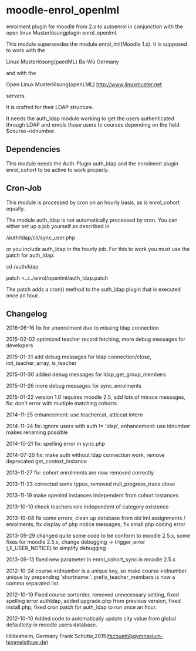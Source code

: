 moodle-enrol_openlml
====================

enrolment plugin for moodle from 2.x to autoenrol in
conjunction with the open linux Musterlösungplugin enrol_openlml.

This module superseedes the module enrol_lml(Moodle 1.x).
It is supposed to work with the

Linux Musterlösung(paedML) Ba-Wü Germany

and with the

Open Linux Musterlösung(openLML) http://www.linuxmuster.net

servers.

It is crafted for their LDAP structure.

It needs the auth_ldap module working to get the users authenticated
through LDAP and enrols those users to courses depending on the
field $course->idnumber.

Dependencies
------------
This module needs the Auth-Plugin auth_ldap and the enrolment plugin
enrol_cohort to be active to work properly.

Cron-Job
--------
This module is processed by cron on an hourly basis, as is enrol_cohort
equally.

The module auth_ldap is not automatically processed by cron. You can
either set up a job yourself as described in

/auth/ldap/cli/sync_user.php

or you include auth_ldap in the hourly job. For this to work you must
use the patch for auth_ldap:

cd <moodledir>/auth/ldap

patch <../../enrol/openlml/auth_ldap.patch

The patch adds a cron() method to the auth_ldap plugin that is
executed once an hour.

Changelog
---------
2016-06-16 fix for unenrolment due to missing ldap connection

2015-02-02 optimized teacher record fetching, more debug messages for developers

2015-01-31 add debug messages for ldap connection/close, init_teacher_array, is_teacher

2015-01-30 added debug messages for ldap_get_group_members

2015-01-26 more debug messages for sync_enrolments

2015-01-22 version 1.0 requires moodle 2.5, add lots of mtrace messages, 
fix: don't error with multiple matching cohorts

2014-11-25 enhancement: use teachercat, atticcat intern

2014-11-24 fix: ignore users with auth != 'ldap', 
enhancement: use idnumber makes renaming possible

2014-10-21 fix: spelling error in sync.php

2014-07-20 fix: make auth without ldap connection work, 
remove deprecated get_context_instance

2013-11-27 fix: cohort enrolments are now removed correctly

2013-11-23 corrected some typos, removed null_progress_trace.close

2013-11-19 make openlml instances independent from cohort instances

2013-10-10 check teachers role independent of category existence

2013-10-08 fix some errors, clean up database from old lml assignments / enrolments, 
fix display of php notice messages, fix small php coding error

2013-09-29 changed quite some code to be conform to moodle 2.5.x, some fixes for moodle 2.5.x, 
change debugging -> trigger_error (,E_USER_NOTICE) to simplify debugging

2013-09-13 fixed new parameter in enrol_cohort_sync in moodle 2.5.x

2012-10-24 course->idnumber is a unique key, so make course->idnumber unique by prepending 'shortname:'.
prefix_teacher_members is now a comma separated list.

2012-10-19 Fixed course sortorder, removed unnecessary setting, fixed spelling error authldap,
added upgrade.php from previous version, fixed install.php,
fixed cron patch for auth_ldap to run once an hour.

2012-10-10 Added code to automatically update city value from global defaultcity
in moodle users database.

Hildesheim, Germany
Frank Schütte,2015(fschuett@gymnasium-himmelsthuer.de)
